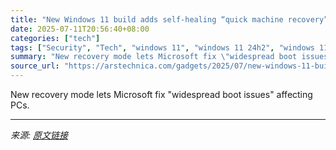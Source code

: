 ```yaml
---
title: "New Windows 11 build adds self-healing “quick machine recovery” feature"
date: 2025-07-11T20:56:40+08:00
categories: ["tech"]
tags: ["Security", "Tech", "windows 11", "windows 11 24h2", "windows 11 25h2"]
summary: "New recovery mode lets Microsoft fix \"widespread boot issues\" affecting PCs."
source_url: "https://arstechnica.com/gadgets/2025/07/new-windows-11-build-adds-self-healing-quick-machine-recovery-feature/"
---
```


New recovery mode lets Microsoft fix "widespread boot issues" affecting PCs.

---

*来源: [原文链接](https://arstechnica.com/gadgets/2025/07/new-windows-11-build-adds-self-healing-quick-machine-recovery-feature/)*
